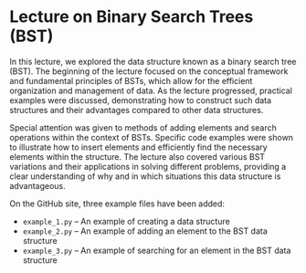 # Lecture on Binary Search Trees (BST)

In this lecture, we explored the data structure known as a binary search tree (BST). The beginning of the lecture focused on the conceptual framework and fundamental principles of BSTs, which allow for the efficient organization and management of data. As the lecture progressed, practical examples were discussed, demonstrating how to construct such data structures and their advantages compared to other data structures.

Special attention was given to methods of adding elements and search operations within the context of BSTs. Specific code examples were shown to illustrate how to insert elements and efficiently find the necessary elements within the structure. The lecture also covered various BST variations and their applications in solving different problems, providing a clear understanding of why and in which situations this data structure is advantageous.

On the GitHub site, three example files have been added:
- `example_1.py` – An example of creating a data structure
- `example_2.py` – An example of adding an element to the BST data structure
- `example_3.py` – An example of searching for an element in the BST data structure
